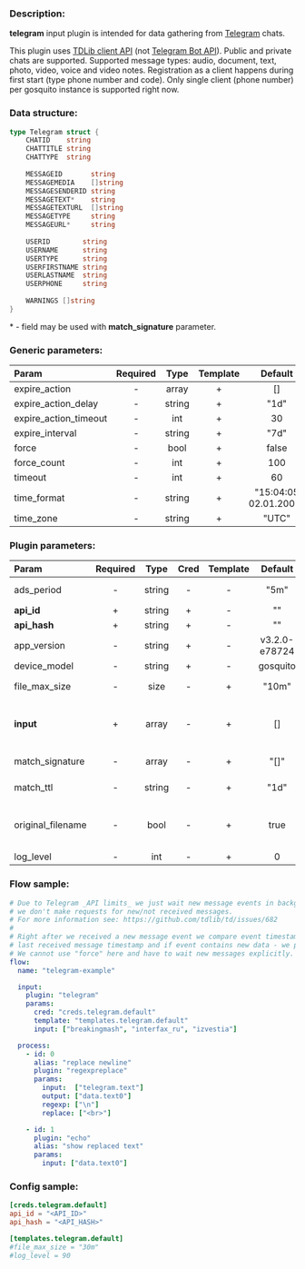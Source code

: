 ### Description:

**telegram** input plugin is intended for data gathering from [Telegram](https://telegram.org/) chats.    
  
This plugin uses [TDLib client API](https://core.telegram.org/tdlib) (not [Telegram Bot API](https://core.telegram.org/bots/api)). Public and private chats are supported. Supported message types: audio, document, text, photo, video, voice and video notes. Registration as a client happens during first start (type phone number and code). Only single client (phone number) per gosquito instance is supported right now.

### Data structure:

```go
type Telegram struct {
    CHATID    string
    CHATTITLE string
    CHATTYPE  string
    
    MESSAGEID       string
    MESSAGEMEDIA    []string
    MESSAGESENDERID string
    MESSAGETEXT*    string
    MESSAGETEXTURL  []string
    MESSAGETYPE     string
    MESSAGEURL*     string
    
    USERID        string
    USERNAME      string
    USERTYPE      string
    USERFIRSTNAME string
    USERLASTNAME  string
    USERPHONE     string
	
	WARNINGS []string
}
```

&ast; - field may be used with **match_signature** parameter.

### Generic parameters:

| Param                 | Required |  Type  | Template |        Default        |
|:----------------------|:--------:|:------:|:--------:|:---------------------:|
| expire_action         |    -     | array  |    +     |          []           |
| expire_action_delay   |    -     | string |    +     |         "1d"          |
| expire_action_timeout |    -     |  int   |    +     |          30           |
| expire_interval       |    -     | string |    +     |         "7d"          |
| force                 |    -     |  bool  |    +     |         false         |
| force_count           |    -     |  int   |    +     |          100          |
| timeout               |    -     |  int   |    +     |          60           |
| time_format           |    -     | string |    +     | "15:04:05 02.01.2006" |
| time_zone             |    -     | string |    +     |         "UTC"         |


### Plugin parameters:

| Param             | Required |  Type  | Cred | Template |    Default    |      Example       | Description                                                                                                |
|:------------------|:--------:|:------:|:----:|:--------:|:-------------:|:------------------:|:-----------------------------------------------------------------------------------------------------------|
| ads_period        |    -     | string |  -   |    -     |     "5m"      |        "1h"        | [Sponsored messages](https://core.telegram.org/api/sponsored-messages) receiving interval.                 |
| **api_id**        |    +     | string |  +   |    -     |      ""       |         ""         | [Telegram Apps](https://core.telegram.org/api/obtaining_api_id)                                            |
| **api_hash**      |    +     | string |  +   |    -     |      ""       |         ""         | [Telegram Apps](https://core.telegram.org/api/obtaining_api_id)                                            |
| app_version       |    -     | string |  +   |    -     | v3.2.0-e78724 |      "0.0.1"       | Custom application version.                                                                                |
| device_model      |    -     | string |  +   |    -     |   gosquito    |  "Redmi Note 42"   | Custom device model.                                                                                       |
| file_max_size     |    -     |  size  |  -   |    +     |     "10m"     |        "1g"        | Maximum file size for download.                                                                            |
| **input**         |    +     | array  |  -   |    +     |      []       |  ["breakingmash"]  | List of Telegram chats ("t.me/+" pattern is considered as a private chat).                                 |
| match_signature   |    -     | array  |  -   |    +     |     "[]"      | ["source", "time"] | Match new messages by signature.                                                                           |
| match_ttl         |    -     | string |  -   |    +     |     "1d"      |       "24h"        | TTL (Time To Live) for matched signatures.                                                                 |
| original_filename |    -     |  bool  |  -   |    +     |     true      |       false        | Generate new names for downloaded files: <ORIGIN_FILE_NAME>_<UID>.<ORIGIN_EXT>.                            |
| log_level         |    -     |  int   |  -   |    +     |       0       |         90         | [TDLib Log Level](https://core.telegram.org/tdlib/docs/classtd_1_1td__api_1_1set_log_verbosity_level.html) |


### Flow sample:

```yaml
# Due to Telegram _API limits_ we just wait new message events in background,
# we don't make requests for new/not received messages.
# For more information see: https://github.com/tdlib/td/issues/682
#
# Right after we received a new message event we compare event timestamp with
# last received message timestamp and if event contains new data - we process new data.
# We cannot use "force" here and have to wait new messages explicitly.
flow:
  name: "telegram-example"

  input:
    plugin: "telegram"
    params:
      cred: "creds.telegram.default"
      template: "templates.telegram.default"
      input: ["breakingmash", "interfax_ru", "izvestia"]

  process:
    - id: 0
      alias: "replace newline"
      plugin: "regexpreplace"
      params:
        input:  ["telegram.text"]
        output: ["data.text0"]
        regexp: ["\n"]
        replace: ["<br>"]

    - id: 1
      plugin: "echo"
      alias: "show replaced text"
      params:
        input: ["data.text0"]

```


### Config sample:

```toml
[creds.telegram.default]
api_id = "<API_ID>"
api_hash = "<API_HASH>"

[templates.telegram.default]
#file_max_size = "30m"
#log_level = 90
```


